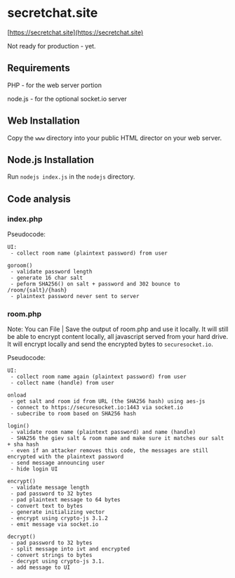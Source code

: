 # secretchat.site

[https://secretchat.site](https://secretchat.site)

Not ready for production - yet.

## Requirements

PHP - for the web server portion

node.js - for the optional socket.io server

## Web Installation

Copy the `www` directory into your public HTML director on your web server.

## Node.js Installation

Run `nodejs index.js` in the `nodejs` directory.

## Code analysis

### index.php

Pseudocode:

```
UI:
 - collect room name (plaintext password) from user

goroom()
 - validate password length
 - generate 16 char salt
 - peform SHA256() on salt + password and 302 bounce to /room/{salt}/{hash}
 - plaintext password never sent to server
```
### room.php

Note: You can File | Save the output of room.php and use it locally.  It will still be able to encrypt content locally, all javascript served from your hard drive.  It will encrypt locally and send the encrypted bytes to `securesocket.io`.

Pseudocode:

```
UI:
 - collect room name again (plaintext password) from user
 - collect name (handle) from user

onload
 - get salt and room id from URL (the SHA256 hash) using aes-js
 - connect to https://securesocket.io:1443 via socket.io
 - subecribe to room based on SHA256 hash

login() 
 - validate room name (plaintext password) and name (handle)
 - SHA256 the giev salt & room name and make sure it matches our salt + sha hash
 - even if an attacker removes this code, the messages are still encrypted with the plaintext password
 - send message announcing user
 - hide login UI
 
encrypt()
 - validate message length
 - pad password to 32 bytes
 - pad plaintext message to 64 bytes
 - convert text to bytes
 - generate initializing vector
 - encrypt using crypto-js 3.1.2
 - emit message via socket.io

decrypt() 
 - pad password to 32 bytes
 - split message into ivt and encrypted
 - convert strings to bytes
 - decrypt using crypto-js 3.1.
 - add message to UI
```

